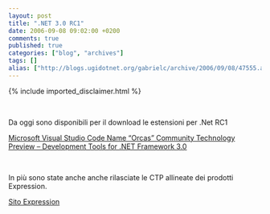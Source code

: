 ```yaml
---
layout: post
title: ".NET 3.0 RC1"
date: 2006-09-08 09:02:00 +0200
comments: true
published: true
categories: ["blog", "archives"]
tags: []
alias: ["http://blogs.ugidotnet.org/gabrielc/archive/2006/09/08/47555.aspx"]
---
```

<!-- more -->
{% include imported_disclaimer.html %}
<p>&nbsp;</p> <p>Da oggi sono disponibili per il download le estensioni per .Net RC1</p> <p><a href="http://www.microsoft.com/downloads/details.aspx?FamilyId=935AABF9-D1D0-4FC9-B443-877D8EA6EAB8&amp;displaylang=en">Microsoft Visual Studio Code Name “Orcas” Community Technology Preview – Development Tools for .NET Framework 3.0</a></p> <p>&nbsp;</p> <p>In più sono state anche anche rilasciate le CTP allineate&nbsp;dei prodotti Expression.</p> <p><a href="http://www.microsoft.com/products/expression/en/default.mspx">Sito Expression</a></p>
